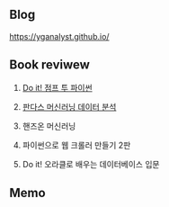 
## Blog  

https://yganalyst.github.io/


## Book reviwew  

1. [Do it! 점프 투 파이썬](https://wikidocs.net/39)  

2. [판다스 머신러닝 데이터 분석](http://www.yes24.com/Product/Goods/74258258)    

3. 핸즈온 머신러닝  

4. 파이썬으로 웹 크롤러 만들기 2판  

5. Do it! 오라클로 배우는 데이터베이스 입문  

## Memo  



